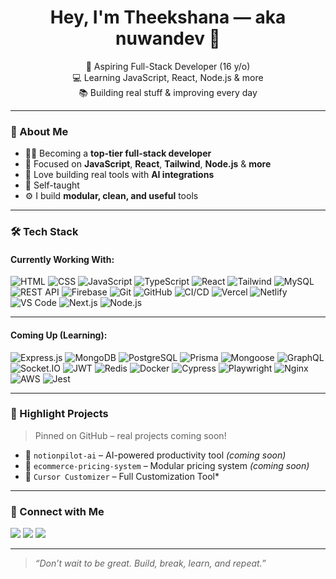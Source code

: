 <!-- README.md for nuwandev -->

<h1 align="center">Hey, I'm Theekshana — aka nuwandev 👋</h1>

<p align="center">
  🚀 Aspiring Full-Stack Developer (16 y/o) <br/>
  💻 Learning JavaScript, React, Node.js & more <br/>
  📚 Building real stuff & improving every day
</p>

---

### 🧠 About Me

- 👨‍💻 Becoming a **top-tier full-stack developer**
- 🧱 Focused on **JavaScript**, **React**, **Tailwind**, **Node.js** & **more**
- 🤖 Love building real tools with **AI integrations**
- 🌱 Self-taught
- ⚙️ I build **modular, clean, and useful** tools

---

### 🛠️ Tech Stack

#### Currently Working With:
![HTML](https://img.shields.io/badge/-HTML5-E34F26?logo=html5&logoColor=fff&style=flat)
![CSS](https://img.shields.io/badge/-CSS3-1572B6?logo=css3&logoColor=fff&style=flat)
![JavaScript](https://img.shields.io/badge/-JavaScript-F7DF1E?logo=javascript&logoColor=000&style=flat)
![TypeScript](https://img.shields.io/badge/-TypeScript-3178C6?logo=typescript&logoColor=fff&style=flat)
![React](https://img.shields.io/badge/-React-61DAFB?logo=react&logoColor=000&style=flat)
![Tailwind](https://img.shields.io/badge/-TailwindCSS-06B6D4?logo=tailwindcss&logoColor=fff&style=flat)
![MySQL](https://img.shields.io/badge/-MySQL-4479A1?logo=mysql&logoColor=fff&style=flat)
![REST API](https://img.shields.io/badge/-REST%20API-005571?logo=swagger&logoColor=fff&style=flat)
![Firebase](https://img.shields.io/badge/-Firebase-FFCA28?logo=firebase&logoColor=fff&style=flat)
![Git](https://img.shields.io/badge/-Git-F05032?logo=git&logoColor=fff&style=flat)
![GitHub](https://img.shields.io/badge/-GitHub-100000?logo=github&logoColor=fff&style=flat)
![CI/CD](https://img.shields.io/badge/-CI/CD-0A0A0A?logo=githubactions&logoColor=fff&style=flat)
![Vercel](https://img.shields.io/badge/-Vercel-000000?logo=vercel&logoColor=fff&style=flat)
![Netlify](https://img.shields.io/badge/-Netlify-00C7B7?logo=netlify&logoColor=fff&style=flat)
![VS Code](https://img.shields.io/badge/-VS%20Code-007ACC?logo=visual-studio-code&logoColor=fff&style=flat)
![Next.js](https://img.shields.io/badge/-Next.js-000000?logo=next.js&logoColor=fff&style=flat)
![Node.js](https://img.shields.io/badge/-Node.js-339933?logo=node.js&logoColor=fff&style=flat)


---

#### Coming Up (Learning):

![Express.js](https://img.shields.io/badge/-Express.js-000000?logo=express&logoColor=fff&style=flat)
![MongoDB](https://img.shields.io/badge/-MongoDB-47A248?logo=mongodb&logoColor=fff&style=flat)
![PostgreSQL](https://img.shields.io/badge/-PostgreSQL-336791?logo=postgresql&logoColor=fff&style=flat)
![Prisma](https://img.shields.io/badge/-Prisma-2D3748?logo=prisma&logoColor=fff&style=flat)
![Mongoose](https://img.shields.io/badge/-Mongoose-880000?logo=mongoose&logoColor=fff&style=flat)
![GraphQL](https://img.shields.io/badge/-GraphQL-E10098?logo=graphql&logoColor=fff&style=flat)
![Socket.IO](https://img.shields.io/badge/-Socket.IO-010101?logo=socket.io&logoColor=fff&style=flat)
![JWT](https://img.shields.io/badge/-JWT-000000?logo=jsonwebtokens&logoColor=fff&style=flat)
![Redis](https://img.shields.io/badge/-Redis-DC382D?logo=redis&logoColor=fff&style=flat)
![Docker](https://img.shields.io/badge/-Docker-2496ED?logo=docker&logoColor=fff&style=flat)
![Cypress](https://img.shields.io/badge/-Cypress-17202C?logo=cypress&logoColor=fff&style=flat)
![Playwright](https://img.shields.io/badge/-Playwright-2D2D2D?logo=playwright&logoColor=green&style=flat)
![Nginx](https://img.shields.io/badge/-Nginx-009639?logo=nginx&logoColor=fff&style=flat)
![AWS](https://img.shields.io/badge/-AWS-FF9900?logo=amazonaws&logoColor=fff&style=flat)
![Jest](https://img.shields.io/badge/-Jest-C21325?logo=jest&logoColor=fff&style=flat)

---

### 📌 Highlight Projects

> Pinned on GitHub – real projects coming soon!

- 🔧 `notionpilot-ai` – AI-powered productivity tool *(coming soon)*
- 💸 `ecommerce-pricing-system` – Modular pricing system *(coming soon)*
- 💸 `Cursor Customizer` – Full Customization Tool*

---

### 🔗 Connect with Me

<p>
  <a href="https://github.com/nuwandev" target="_blank"><img src="https://img.shields.io/badge/GitHub-100000?style=flat&logo=github&logoColor=white"/></a>
  <a href="https://www.linkedin.com/in/nuwandev" target="_blank"><img src="https://img.shields.io/badge/LinkedIn-0077B5?style=flat&logo=linkedin&logoColor=white"/></a>
  <a href="https://wa.link/zpzths" target="_blank"><img src="https://img.shields.io/badge/WhatsApp-25D366?style=flat&logo=whatsapp&logoColor=white"/></a>
</p>

---

> *“Don’t wait to be great. Build, break, learn, and repeat.”*
